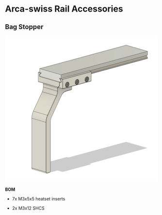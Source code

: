 # Arca-swiss Rail Accessories

## Bag Stopper

![bag_stopper](Resources/bag_stopper.png)

**BOM**

* 7x M3x5x5 heatset inserts

* 2x M3x12 SHCS


